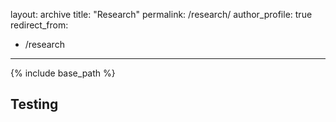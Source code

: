 layout: archive
title: "Research"
permalink: /research/
author_profile: true
redirect_from:
  - /research
---

{% include base_path %}

## Testing 
